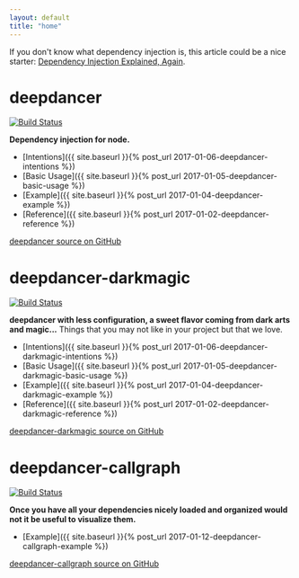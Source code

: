 ```yaml
---
layout: default
title: "home"
---
```


If you don't know what dependency injection is, this article could be a nice
starter:
[Dependency Injection Explained, Again](https://thedarkside.frantzmiccoli.com/best-practices/2015/12/21/dependency-injection-explained-again.html).

deepdancer
===

[![Build Status](https://secure.travis-ci.org/deepdancer/deepdancer.png)](http://travis-ci.org/deepdancer/deepdancer)

**Dependency injection for node.**

* [Intentions]({{ site.baseurl }}{% post_url 2017-01-06-deepdancer-intentions %})
* [Basic Usage]({{ site.baseurl }}{% post_url 2017-01-05-deepdancer-basic-usage %})
* [Example]({{ site.baseurl }}{% post_url 2017-01-04-deepdancer-example %})
* [Reference]({{ site.baseurl }}{% post_url 2017-01-02-deepdancer-reference %})

[deepdancer source on GitHub](https://github.com/deepdancer/deepdancer)


deepdancer-darkmagic
===

[![Build Status](https://secure.travis-ci.org/deepdancer/deepdancer-darkmagic.png)](http://travis-ci.org/deepdancer/deepdancer-darkmagic)

**deepdancer with less configuration, a sweet flavor coming from dark arts
and magic...** Things that you may not like in your project but that we love.


* [Intentions]({{ site.baseurl }}{% post_url 2017-01-06-deepdancer-darkmagic-intentions %})
* [Basic Usage]({{ site.baseurl }}{% post_url 2017-01-05-deepdancer-darkmagic-basic-usage %})
* [Example]({{ site.baseurl }}{% post_url 2017-01-04-deepdancer-darkmagic-example %})
* [Reference]({{ site.baseurl }}{% post_url 2017-01-02-deepdancer-darkmagic-reference %})

[deepdancer-darkmagic source on GitHub](https://github.com/deepdancer/deepdancer-darkmagic)

deepdancer-callgraph
===

[![Build Status](https://secure.travis-ci.org/deepdancer/deepdancer-callgraph.png)](http://travis-ci.org/deepdancer/deepdancer-callgraph)

**Once you have all your dependencies nicely loaded and organized would not it
be useful to visualize them.**

* [Example]({{ site.baseurl }}{% post_url 2017-01-12-deepdancer-callgraph-example %})

[deepdancer-callgraph source on GitHub](https://github.com/deepdancer/deepdancer-callgraph)